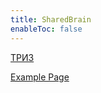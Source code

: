 ```yaml
---
title: SharedBrain
enableToc: false
---
```



[ТРИЗ](notes/triz.md)

[Example Page](notes/example.md)

[](notes/мясо.md)


